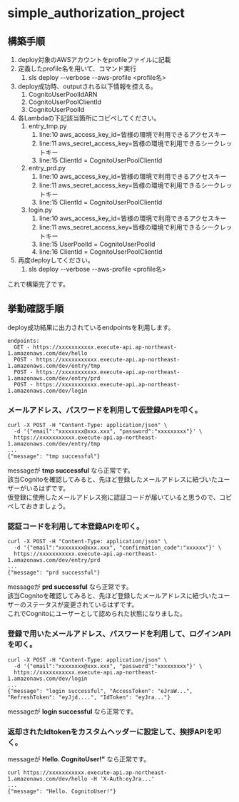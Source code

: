 # simple_authorization_project

## 構築手順

1. deploy対象のAWSアカウントをprofileファイルに記載
2. 定義したprofile名を用いて、コマンド実行 
   1. sls deploy --verbose --aws-profile <profile名>
3. deploy成功時、outputされる以下情報を控える。
   1. CognitoUserPoolIdARN 
   2. CognitoUserPoolClientId 
   3. CognitoUserPoolId
4. 各Lambdaの下記該当箇所にコピペしてください。
   1. entry_tmp.py
      1. line:10 aws_access_key_id=皆様の環境で利用できるアクセスキー
      2. line:11 aws_secret_access_key=皆様の環境で利用できるシークレットキー
      3. line:15 ClientId = CognitoUserPoolClientId
   2. entry_prd.py
      1. line:10 aws_access_key_id=皆様の環境で利用できるアクセスキー
      2. line:11 aws_secret_access_key=皆様の環境で利用できるシークレットキー
      3. line:15 ClientId = CognitoUserPoolClientId
   3. login.py
      1. line:10 aws_access_key_id=皆様の環境で利用できるアクセスキー
      2. line:11 aws_secret_access_key=皆様の環境で利用できるシークレットキー
      3. line:15 UserPoolId = CognitoUserPoolId
      4. line:16 ClientId = CognitoUserPoolClientId
5. 再度deployしてください。
   1. sls deploy --verbose --aws-profile <profile名>

これで構築完了です。


## 挙動確認手順

deploy成功結果に出力されているendpointsを利用します。

```
endpoints:
  GET - https://xxxxxxxxxxx.execute-api.ap-northeast-1.amazonaws.com/dev/hello
  POST - https://xxxxxxxxxxx.execute-api.ap-northeast-1.amazonaws.com/dev/entry/tmp
  POST - https://xxxxxxxxxxx.execute-api.ap-northeast-1.amazonaws.com/dev/entry/prd
  POST - https://xxxxxxxxxxx.execute-api.ap-northeast-1.amazonaws.com/dev/login
```

### メールアドレス、パスワードを利用して仮登録APIを叩く。  

```
curl -X POST -H "Content-Type: application/json" \
  -d '{"email":"xxxxxxxx@xxx.xxx", "password":"xxxxxxxxx"}' \
  https://xxxxxxxxxxx.execute-api.ap-northeast-1.amazonaws.com/dev/entry/tmp
...
{"message": "tmp successful"}
```

messageが **tmp successful** なら正常です。  
該当Cognitoを確認してみると、先ほど登録したメールアドレスに紐づいたユーザーがいるはずです。  
仮登録に使用したメールアドレス宛に認証コードが届いていると思うので、コピペしておきましょう。  

### 認証コードを利用して本登録APIを叩く。  

```
curl -X POST -H "Content-Type: application/json" \
  -d '{"email":"xxxxxxxx@xxx.xxx", "confirmation_code":"xxxxxx"}' \
  https://xxxxxxxxxxx.execute-api.ap-northeast-1.amazonaws.com/dev/entry/prd
...
{"message": "prd successful"}
```

messageが **prd successful** なら正常です。  
該当Cognitoを確認してみると、先ほど登録したメールアドレスに紐づいたユーザーのステータスが変更されているはずです。  
これでCognitoにユーザーとして認められた状態になりました。  


### 登録で用いたメールアドレス、パスワードを利用して、ログインAPIを叩く。

```
curl -X POST -H "Content-Type: application/json" \
  -d '{"email":"xxxxxxxx@xxx.xxx", "password":"xxxxxxxxx"}' \
  https://xxxxxxxxxxx.execute-api.ap-northeast-1.amazonaws.com/dev/login
...
{"message": "login successful", "AccessToken": "eJraW...", "RefreshToken": "eyJjd....", "IdToken": "eyJra..."}
```

messageが **login successful** なら正常です。  


### 返却された**Idtoken**をカスタムヘッダーに設定して、挨拶APIを叩く。  
messageが **Hello. CognitoUser!"** なら正常です。  

```
curl https://xxxxxxxxxxx.execute-api.ap-northeast-1.amazonaws.com/dev/hello -H 'X-Auth:eyJra...'
...
{"message": "Hello. CognitoUser!"}
```
